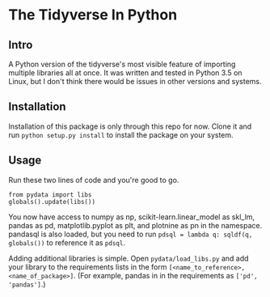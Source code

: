 # The Tidyverse In Python

## Intro

A Python version of the tidyverse's most visible feature of importing multiple libraries all at once. It was written and tested in Python 3.5 on Linux, but I don't think there would be issues in other versions and systems.

## Installation

Installation of this package is only through this repo for now. Clone it and run `python setup.py install` to install the package on your system.

## Usage

Run these two lines of code and you're good to go.

```
from pydata import libs
globals().update(libs())
```

You now have access to numpy as np, scikit-learn.linear_model as skl_lm, pandas as pd, matplotlib.pyplot as plt, and plotnine as pn in the namespace. pandasql is also loaded, but you need to run `pdsql = lambda q: sqldf(q, globals())`  to reference it as `pdsql`.

Adding additional libraries is simple. Open `pydata/load_libs.py` and add your library to the requirements lists in the form `[<name_to_reference>, <name_of_package>]`. (For example, pandas in in the requirements as `['pd', 'pandas']`.)


